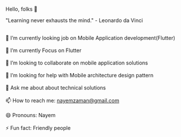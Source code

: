 Hello, folks 👋
  
  "Learning never exhausts the mind." - Leonardo da Vinci
  
<br> 🔭 I’m currently looking job on Mobile Application development(Flutter)<br/>
<br> 🌱 I’m currently Focus on Flutter<br/>
<br> 👯 I’m looking to collaborate on mobile application solutions<br/>
<br> 🤔 I’m looking for help with Mobile architecture design pattern<br/>
<br> 💬 Ask me about about technical solutions<br/>
<br> 📫 How to reach me: nayemzaman@gmail.com<br/>
<br> 😄 Pronouns: Nayem<br/>
<br> ⚡ Fun fact: Friendly people<br/>

